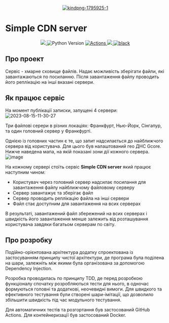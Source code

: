 <p align="center">
<a href="https://ibb.co/gv0Dm98"><img src="https://i.ibb.co/JxYzmtT/kindpng-1795925-1.png" alt="kindpng-1795925-1" border="0"></a></p>

# Simple CDN server
<p align="center">
    <a href="https://codecov.io/gh/AndrewSergienko/simple-cdn-server" >
     <img src="https://codecov.io/gh/AndrewSergienko/simple-cdn-server/branch/master/graph/badge.svg?token=PHAIHK4J5U"/>
    </a>
    <img src="https://img.shields.io/badge/python-3.10-blue?logo=python" alt="Python Version">
    <a href="https://github.com/AndrewSergienko/simple-cdn-server/actions">
        <img src="https://img.shields.io/badge/tests-passed-green?logo=github" alt="Actions">
    </a>
    <a href=https://results.pre-commit.ci/latest/github/AndrewSergienko/simple-cdn-server/master>
        <img src=https://results.pre-commit.ci/badge/github/AndrewSergienko/simple-cdn-server/master.svg>
    </a>
    <a href="https://github.com/psf/black"><img src="https://img.shields.io/badge/code_style-black-black" alt="black"></a>
</p>

## Про проект
Сервіс - хмарне сховище файлів. Надає можливість зберігати файли, які завантажаються
по посиланню. Після завантаження файлу проводить його реплікацію на інші вказані сервери.

## Як працює сервіс
На момент публікації записки, запущені 4 сервери:
<img src="https://i.ibb.co/RDB2mq1/2023-08-15-11-30-27.png" alt="2023-08-15-11-30-27" border="0">

Три файлові серери в різних локаціях: Франкфурт, Нью-Йорк, Сінгапур, та один головний сервер у Франкфурті.

Однією із головних частин є те, що запит надсилається до найближчого сервера від користувача. Для цього
був налаштований гео ДНС Gcore. Нижче наведена мапа, на якій показані зони дії кожного сервера.
<img src="https://i.ibb.co/TMxdhGK/image.png" alt="image" border="0">

На кожному сервері стоїть сервіс **Simple CDN server** який працює наступним чином:
- Користувач через головний сервер надсилає посилання для завантаження файлу найближчому файловому серверу
- Сервер завантажує та зберігає файл
- Сервер проводить реплікацію файла на інші сервери
- Файл стає доступним для завантаження на всих серверах

В результаті, завантажений файл збережений на всих серверах і швидкість його завантаження менше залежить від
розташування користувача завдяки багатьом серверам по світу.

## Про розробку
Подійно-орієнтована архітектура додатку спроектована із застосуванням принципу чистої архітектури,
де програма була поділена на шари, залежніть між якими була організована за допомогою Dependency Injection.

Розробка проводилась по принципу TDD, де перед розробкою функціоналу спочатку розробляються тести для нього,
в одночас формуються головні та додаткові, неочевидні вимоги.
Для швидкого та ефективного тестування були створені шари-імітації, що дозволило збільшити швидкість
під час модульного тестування.

Для автоматичних тестів та розгортання був застосований GitHub Actions. Для контейнеризації був застосований Docker.
